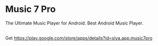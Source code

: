 # Music 7 Pro
The Ultimate Music Player for Android.
Best Android Music Player.

</br>Get https://play.google.com/store/apps/details?id=siva.app.music7pro
